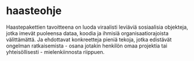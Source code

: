 haasteohje
==========

Haastepakettien tavoitteena on luoda viraalisti leviäviä sosiaalisia objekteja, jotka imevät puoleensa dataa, koodia ja ihmisiä organisaatiorajoista välittämättä. Ja ehdottavat konkreetteja pieniä tekoja, jotka edistävät ongelman ratkaisemista - osana jotakin henkilön omaa projektia tai yhteisöllisesti - mielenkiinnosta riippuen.
